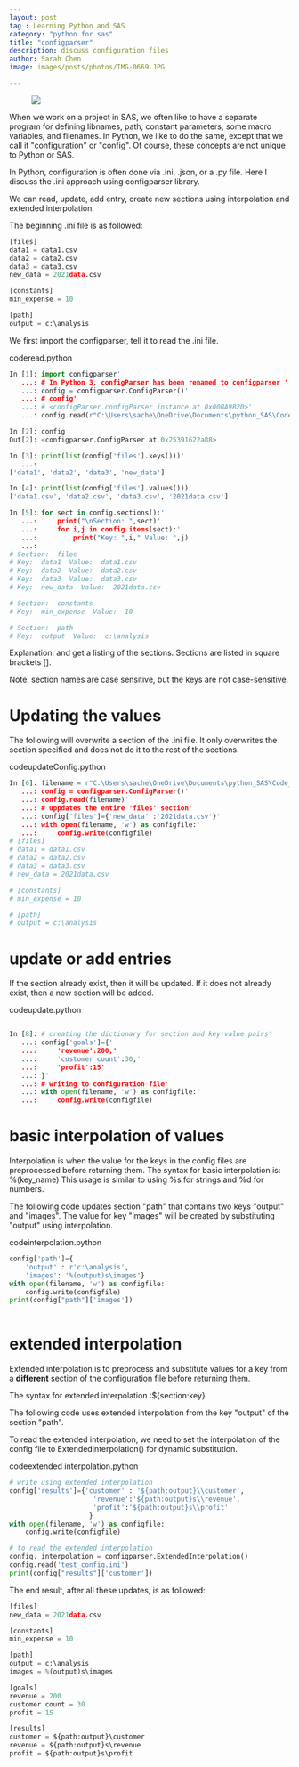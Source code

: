 ```yaml
---
layout: post
tag : Learning Python and SAS
category: "python for sas"
title: "configparser"
description: discuss configuration files 
author: Sarah Chen
image: images/posts/photos/IMG-0669.JPG

---
```

<figure> 
   <img src="{{"/images/posts/photos/IMG-0669.jpg"| relative_url}}"> 
</figure> 
When we work on a project in SAS, we often like to have a separate program for defining libnames, path, constant parameters, some macro variables, and filenames.  In Python, we like to do the same, except that we call it "configuration" or "config".  Of course, these concepts are not unique to Python or SAS. 

In Python, configuration is often done via .ini, .json, or a .py file.  Here I discuss the .ini approach using configparser library. 

We can read, update, add entry, create new sections using interpolation and extended interpolation. 

The beginning .ini file is as followed:

```python
[files]
data1 = data1.csv
data2 = data2.csv
data3 = data3.csv
new_data = 2021data.csv

[constants]
min_expense = 10

[path]
output = c:\analysis
```

We first import the configparser, tell it to read the .ini file.   
<div class="code-head"><span>code</span>read.python</div>

```python
In [1]: import configparser'
   ...: # In Python 3, configParser has been renamed to configparser '
   ...: config = configparser.ConfigParser()'
   ...: # config'
   ...: # <configParser.configParser instance at 0x00BA9B20>'
   ...: config.read(r"C:\Users\sache\OneDrive\Documents\python_SAS\Code_only\learn_ini.ini")

In [2]: config
Out[2]: <configparser.ConfigParser at 0x25391622a88>

In [3]: print(list(config['files'].keys()))'
   ...:
['data1', 'data2', 'data3', 'new_data']

In [4]: print(list(config['files'].values()))
['data1.csv', 'data2.csv', 'data3.csv', '2021data.csv']

In [5]: for sect in config.sections():'
   ...:     print("\nSection: ",sect)'
   ...:     for i,j in config.items(sect):'
   ...:         print("Key: ",i," Value: ",j)
   ...:
# Section:  files
# Key:  data1  Value:  data1.csv
# Key:  data2  Value:  data2.csv
# Key:  data3  Value:  data3.csv
# Key:  new_data  Value:  2021data.csv

# Section:  constants
# Key:  min_expense  Value:  10

# Section:  path
# Key:  output  Value:  c:\analysis
```
Explanation: and get a listing of the sections. Sections are listed in square brackets [].

Note: section names are case sensitive, but the keys are not case-sensitive.

# Updating the values

The following will overwrite a section of the .ini file.  It only overwrites the section specified and does not do it to the rest of the sections. 
<div class="code-head"><span>code</span>updateConfig.python</div>

```python
In [6]: filename = r"C:\Users\sache\OneDrive\Documents\python_SAS\Code_only\learn_ini.ini"'
   ...: config = configparser.ConfigParser()'
   ...: config.read(filename)'
   ...: # uppdates the entire 'files' section'
   ...: config['files']={'new_data' :'2021data.csv'}'
   ...: with open(filename, 'w') as configfile:'
   ...:     config.write(configfile)
# [files]
# data1 = data1.csv
# data2 = data2.csv
# data3 = data3.csv
# new_data = 2021data.csv

# [constants]
# min_expense = 10

# [path]
# output = c:\analysis
```

# update or add entries
If the section already exist, then it will be updated.  If it does not already exist, then a new section will be added. 
<div class="code-head"><span>code</span>update.python</div>

```python

In [8]: # creating the dictionary for section and key-value pairs'
   ...: config['goals']={'
   ...:     'revenue':200,'
   ...:     'customer count':30,'
   ...:     'profit':15'
   ...: }'
   ...: # writing to configuration file'
   ...: with open(filename, 'w') as configfile:'
   ...:     config.write(configfile)
```

# basic interpolation of values
Interpolation is when the value for the keys in the config files are preprocessed before returning them. 
The syntax for basic interpolation is: %(key_name)
This usage is similar to using %s for strings and %d for numbers. 

The following code updates section "path" that contains two keys "output" and "images". The value for key "images" will be created by substituting "output" using interpolation.


<div class="code-head"><span>code</span>interpolation.python</div>

```python
config['path']={
    'output' : r'c:\analysis',
    'images': '%(output)s\images'}
with open(filename, 'w') as configfile:
    config.write(configfile)
print(config["path"]['images'])
 
```
# extended interpolation
Extended interpolation is to preprocess and substitute values for a key from a **different** section of the configuration file before returning them.

The syntax for extended interpolation :${section:key}

The following code uses extended interpolation from the key "output" of the section "path".

To read the extended interpolation, we need to set the interpolation of the config file to ExtendedInterpolation() for dynamic substitution. 

<div class="code-head"><span>code</span>extended interpolation.python</div>

```python
# write using extended interpolation
config['results']={'customer' : '${path:output}\\customer',
                     'revenue':'${path:output}s\\revenue',
                     'profit':'${path:output}s\\profit'
                    }
with open(filename, 'w') as configfile:
    config.write(configfile)

# to read the extended interpolation
config._interpolation = configparser.ExtendedInterpolation()
config.read('test_config.ini')
print(config["results"]['customer'])
```
The end result, after all these updates, is as followed:
```python
[files]
new_data = 2021data.csv

[constants]
min_expense = 10

[path]
output = c:\analysis
images = %(output)s\images

[goals]
revenue = 200
customer count = 30
profit = 15

[results]
customer = ${path:output}\customer
revenue = ${path:output}s\revenue
profit = ${path:output}s\profit
```


